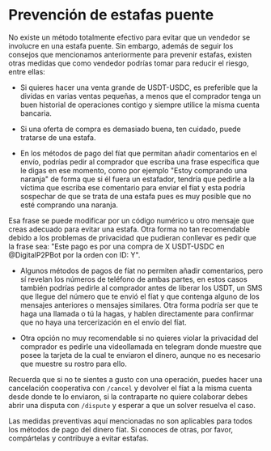 # Prevención de estafas puente

No existe un método totalmente efectivo para evitar que un vendedor se involucre en una estafa puente. Sin embargo, además de seguir los consejos que mencionamos anteriormente para prevenir estafas, existen otras medidas que como vendedor podrías tomar para reducir el riesgo, entre ellas:

- Si quieres hacer una venta grande de USDT-USDC, es preferible que la dividas en varias ventas pequeñas, a menos que el comprador tenga un buen historial de operaciones contigo y siempre utilice la misma cuenta bancaria.

- Si una oferta de compra es demasiado buena, ten cuidado, puede tratarse de una estafa.

- En los métodos de pago del fíat que permitan añadir comentarios en el envío, podrías pedir al comprador que escriba una frase específica que le digas en ese momento, como por ejemplo "Estoy comprando una naranja" de forma que si él fuera un estafador, tendría que pedirle a la víctima que escriba ese comentario para enviar el fíat y esta podría sospechar de que se trata de una estafa pues es muy posible que no esté comprando una naranja.

Esa frase se puede modificar por un código numérico u otro mensaje que creas adecuado para evitar una estafa. Otra forma no tan recomendable debido a los problemas de privacidad que pudieran conllevar es pedir que la frase sea: "Este pago es por una compra de X USDT-USDC en @DigitalP2PBot por la orden con ID: Y".

- Algunos métodos de pagos de fíat no permiten añadir comentarios, pero sí revelan los números de teléfono de ambas partes, en estos casos también podrías pedirle al comprador antes de liberar los USDT, un SMS que llegue del número que te envió el fíat y que contenga alguno de los mensajes anteriores o mensajes similares. Otra forma podría ser que te haga una llamada o tú la hagas, y hablen directamente para confirmar que no haya una tercerización en el envío del fíat.

- Otra opción no muy recomendable si no quieres violar la privacidad del comprador es pedirle una videollamada en telegram donde muestre que posee la tarjeta de la cual te enviaron el dinero, aunque no es necesario que muestre su rostro para ello.

Recuerda que si no te sientes a gusto con una operación, puedes hacer una cancelación cooperativa con `/cancel` y devolver el fíat a la misma cuenta desde donde te lo enviaron, si la contraparte no quiere colaborar debes abrir una disputa con `/dispute` y esperar a que un solver resuelva el caso.

Las medidas preventivas aquí mencionadas no son aplicables para todos los métodos de pago del dinero fíat. Si conoces de otras, por favor, compártelas y contribuye a evitar estafas.
